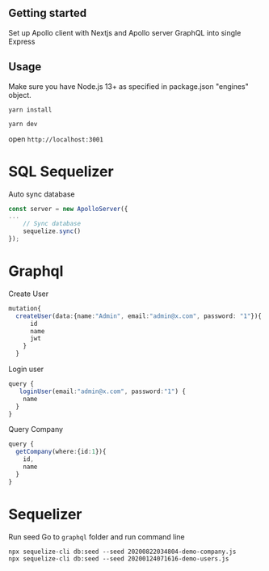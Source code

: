 ## Getting started
Set up Apollo client with Nextjs and Apollo server GraphQL into single Express

## Usage

Make sure you have Node.js 13+ as specified in package.json "engines" object.

```
yarn install
```

```
yarn dev
```

open `http://localhost:3001`


# SQL Sequelizer
Auto sync database
```ts
const server = new ApolloServer({
...
    // Sync database
    sequelize.sync()
});
```

# Graphql
Create User
```ts
mutation{
  createUser(data:{name:"Admin", email:"admin@x.com", password: "1"}){
      id
      name
      jwt
    }
  }
```

Login user
```ts
query {
   loginUser(email:"admin@x.com", password:"1") {
    name
  }
}
```

Query Company
```ts
query {
  getCompany(where:{id:1}){
    id,
    name
  }
}
```

# Sequelizer
Run seed
Go to `graphql` folder and run command line
```console
npx sequelize-cli db:seed --seed 20200822034804-demo-company.js
npx sequelize-cli db:seed --seed 20200124071616-demo-users.js
```